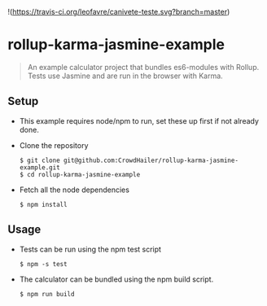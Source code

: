 !(https://travis-ci.org/leofavre/canivete-teste.svg?branch=master)

# rollup-karma-jasmine-example
>An example calculator project that bundles es6-modules with Rollup. Tests use Jasmine and are run in the browser with Karma.

## Setup

- This example requires node/npm to run, set these up first if not already done.

- Clone the repository
  ```
  $ git clone git@github.com:CrowdHailer/rollup-karma-jasmine-example.git
  $ cd rollup-karma-jasmine-example
  ```

- Fetch all the node dependencies
  ```
  $ npm install
  ```

## Usage

- Tests can be run using the npm test script
  ```
  $ npm -s test
  ```

- The calculator can be bundled using the npm build script.
  ```
  $ npm run build
  ```

